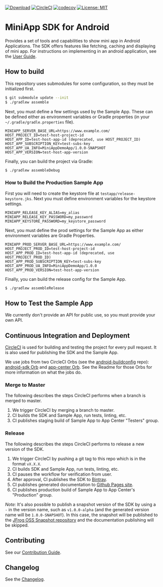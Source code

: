[![Download](https://api.bintray.com/packages/ssed-oss-jcenter/ssed-mobile-libs/android-miniapp/images/download.svg)](https://bintray.com/ssed-oss-jcenter/ssed-mobile-libs/android-miniapp/_latestVersion)
[![CircleCI](https://circleci.com/gh/rakutentech/android-miniapp.svg?style=svg)](https://circleci.com/gh/rakutentech/android-miniapp)
[![codecov](https://codecov.io/gh/rakutentech/android-miniapp/branch/master/graph/badge.svg)](https://codecov.io/gh/rakutentech/android-miniapp)
[![License: MIT](https://img.shields.io/badge/License-MIT-green.svg)](https://opensource.org/licenses/MIT)

# MiniApp SDK for Android

Provides a set of tools and capabilities to show mini app in Android Applications. The SDK offers features like fetching, caching and displaying of mini app. 
For instructions on implementing in an android application, see the [User Guide](https://rakutentech.github.io/android-miniapp/).

## How to build

This repository uses submodules for some configuration, so they must be initialized first.

```bash
$ git submodule update --init
$ ./gradlew assemble
```

Next, you must define a few settings used by the Sample App. These can be defined either as environment variables or Gradle properties (in your `~/.gradle/gradle.properties` file).

```
MINIAPP_SERVER_BASE_URL=https://www.example.com/
HOST_PROJECT_ID=test-host-project-id
HOST_APP_ID=test-host-app-id (deprecated, use HOST_PROJECT_ID)
HOST_APP_SUBSCRIPTION_KEY=test-subs-key
HOST_APP_UA_INFO=MiniAppDemoApp/1.0.0-SNAPSHOT
HOST_APP_VERSION=test-host-app-version
```

Finally, you can build the project via Gradle:

```bash
$ ./gradlew assembleDebug
```

### How to Build the Production Sample App

First you will need to create the keystore file at `testapp/release-keystore.jks`. Next you must define environment variables for the keystore settings.

```
MINIAPP_RELEASE_KEY_ALIAS=my_alias
MINIAPP_RELEASE_KEY_PASSWORD=my_password
MINIAPP_KEYSTORE_PASSWORD=my_keystore_password
```

Next, you must define the prod settings for the Sample App as either environment variables are Gradle Properties.

```
MINIAPP_PROD_SERVER_BASE_URL=https://www.example.com/
HOST_PROJECT_PROD_ID=test-host-project-id
HOST_APP_PROD_ID=test-host-app-id (deprecated, use HOST_PROJECT_PROD_ID)
HOST_APP_PROD_SUBSCRIPTION_KEY=test-subs-key
HOST_APP_PROD_UA_INFO=MiniAppDemoApp/1.0.0
HOST_APP_PROD_VERSION=test-host-app-version
```

Finally, you can build the release config for the Sample App.

```bash
$ ./gradlew assembleRelease
```

## How to Test the Sample App

We currently don't provide an API for public use, so you must provide your own API.

## Continuous Integration and Deployment

[CircleCI](https://circleci.com/gh/rakutentech/android-miniapp) is used for building and testing the project for every pull request. It is also used for publishing the SDK and the Sample App. 

We use jobs from two CircleCI Orbs (see the [android-buildconfig](https://github.com/rakutentech/android-buildconfig/tree/master/circleci) repo): [android-sdk Orb](https://github.com/rakutentech/android-buildconfig/blob/master/circleci/android-sdk/README.md) and [app-center Orb](https://github.com/rakutentech/android-buildconfig/blob/master/circleci/app-center/README.md). See the Readme for those Orbs for more information on what the jobs do.

### Merge to Master

The following describes the steps CircleCI performs when a branch is merged to master.

1. We trigger CircleCI by merging a branch to master.
2. CI builds the SDK and Sample App, run tests, linting, etc.
3. CI publishes staging build of Sample App to App Center "Testers" group.

### Release

The following describes the steps CircleCI performs to release a new version of the SDK.

1. We trigger CircleCI by pushing a git tag to this repo which is in the format `vX.X.X`.
2. CI builds SDK and Sample App, run tests, linting, etc.
3. CI pauses the workflow for verification from user.
4. After approval, CI publishes the SDK to [Bintray](https://bintray.com/ssed-oss-jcenter/ssed-mobile-libs/android-miniapp).
5. CI publishes generated documentation to [Github Pages site](https://rakutentech.github.io/android-miniapp/).
6. CI publishes production build of Sample App to App Center's "Production" group.

*Note:* It's also possible to publish a snapshot version of the SDK by using a `-` in the version name, such as `v1.0.0-alpha` (and the generated version name will be `1.0.0-SNAPSHOT`). In this case, the snapshot will be published to the [JFrog OSS Snapshot repository](https://oss.jfrog.org/) and the documentation publishing will be skipped.

## Contributing

See our [Contribution Guide](.github/CONTRIBUTING.md).

## Changelog

See the [Changelog](CHANGELOG.md).